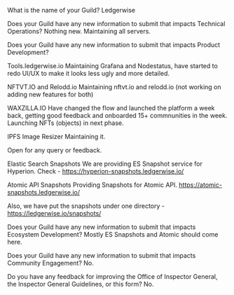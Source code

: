 What is the name of your Guild?
Ledgerwise

Does your Guild have any new information to submit that impacts Technical Operations?
Nothing new. Maintaining all servers. 

Does your Guild have any new information to submit that impacts Product Development?

Tools.ledgerwise.io
Maintaining Grafana and Nodestatus, have started to redo UI/UX to make it looks less ugly and more detailed. 

NFTVT.IO and Relodd.io
Maintaining nftvt.io and relodd.io (not working on adding new features for both)

WAXZILLA.IO
Have changed the flow and launched the platform a week back, getting good feedback and onboarded 15+ commnunities in the week. Launching NFTs (objects) in next phase. 

IPFS Image Resizer
Maintaining it. 

Open for any query or feedback.

Elastic Search Snapshots
We are providing ES Snapshot service for Hyperion. Check - https://hyperion-snapshots.ledgerwise.io/

Atomic API Snapshots
Providing Snapshots for Atomic API. https://atomic-snapshots.ledgerwise.io/

Also, we have put the snapshots under one directory - https://ledgerwise.io/snapshots/

Does your Guild have any new information to submit that impacts Ecosystem Development?
Mostly ES Snapshots and Atomic should come here.

Does your Guild have any new information to submit that impacts Community Engagement?
No.

Do you have any feedback for improving the Office of Inspector General, the Inspector General Guidelines, or this form?
No.
